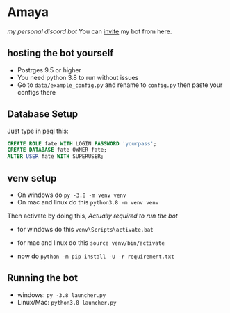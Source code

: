 # Amaya

*my personal discord bot*
You can [invite](https://discord.com/oauth2/authorize?client_id=760052204777504778&permissions=0&scope=bot) my bot from here.

## hosting the bot yourself

* Postrges 9.5 or higher
* You need python 3.8 to run without issues
* Go to `data/example_config.py` and rename to `config.py` then paste your configs there


## Database Setup

Just type in psql this:

```sql
CREATE ROLE fate WITH LOGIN PASSWORD 'yourpass';
CREATE DATABASE fate OWNER fate;
ALTER USER fate WITH SUPERUSER;
```


## venv setup

* On windows do `py -3.8 -m venv venv`
* On mac and linux do this `python3.8 -m venv venv`

Then activate by doing this, _Actually required to run the bot_

* for windows do this `venv\Scripts\activate.bat`
* for mac and linux do this `source venv/bin/activate`

* now do `python -m pip install -U -r requirement.txt`

## Running the bot

* windows: `py -3.8 launcher.py`
* Linux/Mac: `python3.8 launcher.py`